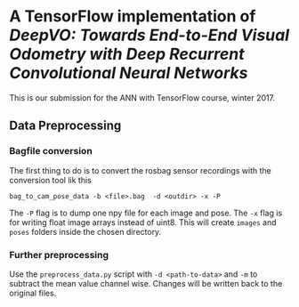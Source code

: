 # A TensorFlow implementation of _DeepVO: Towards End-to-End Visual Odometry with Deep Recurrent Convolutional Neural Networks_

This is our submission for the ANN with TensorFlow course, winter 2017.


## Data Preprocessing
### Bagfile conversion
The first thing to do is to convert the rosbag sensor recordings with the
conversion tool lik this
```
bag_to_cam_pose_data -b <file>.bag  -d <outdir> -x -P
```
The `-P` flag is to dump one npy file for each image and pose. The `-x`
flag is for writing float image arrays instead of uint8.
This will create `images` and `poses` folders inside the chosen directory.
### Further preprocessing
Use the `preprocess_data.py` script with `-d <path-to-data>` and `-m` to
subtract the mean value channel wise. Changes will be written back to the
original files.
